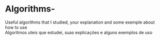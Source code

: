 # Algorithms-
Useful algorithms that I studied, your explanation and some exemple about how to use <br>
Algoritmos uteis que estudei, suas explicações e alguns exemplos de uso
